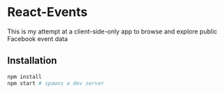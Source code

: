 # React-Events

This is my attempt at a client-side-only app to browse and explore public Facebook event data

## Installation
```sh
npm install
npm start # spawns a dev server
```
